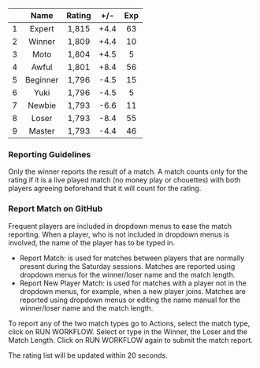 | |Name|Rating|+/-|Exp|
|-|:--:|:----:|:-:|:-:|
|1|Expert|1,815|+4.4|63|
|2|Winner|1,809|+4.4|10|
|3|Moto|1,804|+4.5|5|
|4|Awful|1,801|+8.4|56|
|5|Beginner|1,796|-4.5|15|
|6|Yuki|1,796|-4.5|5|
|7|Newbie|1,793|-6.6|11|
|8|Loser|1,793|-8.4|55|
|9|Master|1,793|-4.4|46|


### Reporting Guidelines

Only the winner reports the result of a match.
A match counts only for the rating if it is a live played match (no money play or chouettes)
with both players agreeing beforehand that it will count for the rating.


### Report Match on GitHub

Frequent players are included in dropdown menus to ease the match reporting.
When a player, who is not included in dropdown menus is involved, the name of the player has to be typed in.

- Report Match:  is used for matches between players that are normally present during the Saturday sessions.
  Matches are reported using dropdown menus for the winner/loser name and the match length.
- Report New Player Match:  is used for matches with a player not in the dropdown menus, for example, when a new player joins.
  Matches are reported using dropdown menus or editing the name manual for the winner/loser name and the match length.

To report any of the two match types go to Actions, select the match type, click on RUN WORKFLOW.
Select or type in the Winner, the Loser and the Match Length.
Click on RUN WORKFLOW again to submit the match report.

The rating list will be updated within 20 seconds.
